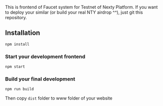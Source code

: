 This is frontend of Faucet system for Testnet of Nexty Platform. If you want to deploy your similar (or build your real NTY airdrop ^^), just git this repository.

## Installation

`npm install`

### Start your development frontend

`npm start`

### Build your final development

`npm run build`

Then copy `dist` folder to www folder of your website
